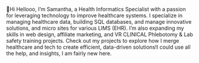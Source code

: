 
👋Hi Hellooo, I’m Samantha, a Health Informatics Specialist with a passion for leveraging technology to improve healthcare systems. I specialize in managing healthcare data, building SQL databases, and manage innovative solutions, and micro sites for various LIMS (EHR). I’m also expanding my skills in web design, affiliate marketing, and VR CLINICAL Phlebotomy & Lab safety training projects. Check out my projects to explore how I merge healthcare and tech to create efficient, data-driven solutions!I could use all the help, and insights, I am fairly new here. 